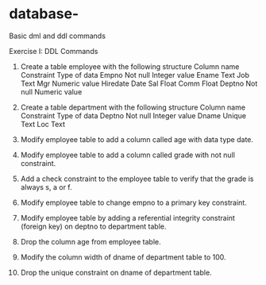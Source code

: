 # database-
Basic dml and ddl commands

Exercise I:  DDL Commands
1.	Create a table  employee with the following structure
  Column name	Constraint	Type of data
  Empno	Not null	Integer value
  Ename		Text
  Job		Text
  Mgr		Numeric value
  Hiredate		Date
  Sal		Float 
  Comm		Float
  Deptno	Not null	Numeric value

2.	Create a table department with the following structure
  Column name	Constraint	Type of data
  Deptno	Not null	Integer value
  Dname	Unique	Text
  Loc		Text

3.	Modify employee table to add a column called age with data type date.
4.	Modify employee table to add a column called grade with not null constraint.
5.	Add a check constraint to the employee table to verify that the grade is always s, 
  a or f.
6.	Modify employee table to change empno to a primary key constraint.
7.	Modify employee table by adding a referential integrity constraint (foreign key) on deptno to department table.
8.	Drop the column age from employee table.
9.	Modify the column width of dname of department table to 100.
10.	Drop the unique constraint on dname of department table.

